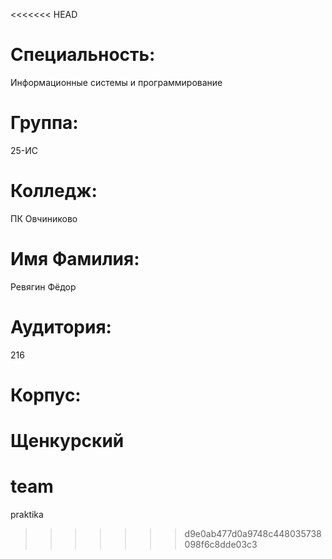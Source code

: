 <<<<<<< HEAD
# Специальность:
Информационные системы и программирование
# Группа:
25-ИС
# Колледж:
ПК Овчиниково
# Имя Фамилия:
Ревягин Фёдор
# Аудитория:
216
# Корпус:
Щенкурский
=======
# team
praktika
>>>>>>> d9e0ab477d0a9748c448035738098f6c8dde03c3
